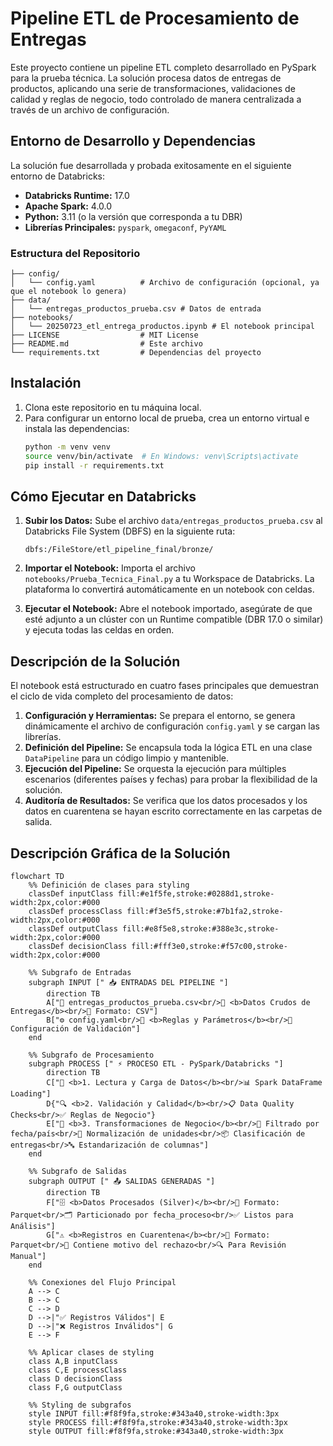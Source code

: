 # Pipeline ETL de Procesamiento de Entregas

Este proyecto contiene un pipeline ETL completo desarrollado en PySpark para la prueba técnica. La solución procesa datos de entregas de productos, aplicando una serie de transformaciones, validaciones de calidad y reglas de negocio, todo controlado de manera centralizada a través de un archivo de configuración.

## Entorno de Desarrollo y Dependencias

La solución fue desarrollada y probada exitosamente en el siguiente entorno de Databricks:

- **Databricks Runtime:** 17.0
- **Apache Spark:** 4.0.0
- **Python:** 3.11 (o la versión que corresponda a tu DBR)
- **Librerías Principales:** `pyspark`, `omegaconf`, `PyYAML`

### Estructura del Repositorio

```
├── config/
│   └── config.yaml          # Archivo de configuración (opcional, ya que el notebook lo genera)
├── data/
│   └── entregas_productos_prueba.csv # Datos de entrada
├── notebooks/
│   └── 20250723_etl_entrega_productos.ipynb # El notebook principal
├── LICENSE                  # MIT License
├── README.md                # Este archivo
└── requirements.txt         # Dependencias del proyecto
```

## Instalación

1.  Clona este repositorio en tu máquina local.
2.  Para configurar un entorno local de prueba, crea un entorno virtual e instala las dependencias:
    ```bash
    python -m venv venv
    source venv/bin/activate  # En Windows: venv\Scripts\activate
    pip install -r requirements.txt
    ```

## Cómo Ejecutar en Databricks

1.  **Subir los Datos:** Sube el archivo `data/entregas_productos_prueba.csv` al Databricks File System (DBFS) en la siguiente ruta:
    ```
    dbfs:/FileStore/etl_pipeline_final/bronze/
    ```

2.  **Importar el Notebook:** Importa el archivo `notebooks/Prueba_Tecnica_Final.py` a tu Workspace de Databricks. La plataforma lo convertirá automáticamente en un notebook con celdas.

3.  **Ejecutar el Notebook:** Abre el notebook importado, asegúrate de que esté adjunto a un clúster con un Runtime compatible (DBR 17.0 o similar) y ejecuta todas las celdas en orden.

## Descripción de la Solución

El notebook está estructurado en cuatro fases principales que demuestran el ciclo de vida completo del procesamiento de datos:

1.  **Configuración y Herramientas:** Se prepara el entorno, se genera dinámicamente el archivo de configuración `config.yaml` y se cargan las librerías.
2.  **Definición del Pipeline:** Se encapsula toda la lógica ETL en una clase `DataPipeline` para un código limpio y mantenible.
3.  **Ejecución del Pipeline:** Se orquesta la ejecución para múltiples escenarios (diferentes países y fechas) para probar la flexibilidad de la solución.
4.  **Auditoría de Resultados:** Se verifica que los datos procesados y los datos en cuarentena se hayan escrito correctamente en las carpetas de salida.

## Descripción Gráfica de la Solución

```mermaid
flowchart TD
    %% Definición de clases para styling
    classDef inputClass fill:#e1f5fe,stroke:#0288d1,stroke-width:2px,color:#000
    classDef processClass fill:#f3e5f5,stroke:#7b1fa2,stroke-width:2px,color:#000
    classDef outputClass fill:#e8f5e8,stroke:#388e3c,stroke-width:2px,color:#000
    classDef decisionClass fill:#fff3e0,stroke:#f57c00,stroke-width:2px,color:#000
    
    %% Subgrafo de Entradas
    subgraph INPUT [" 📥 ENTRADAS DEL PIPELINE "]
        direction TB
        A["📄 entregas_productos_prueba.csv<br/>🔹 <b>Datos Crudos de Entregas</b><br/>🔹 Formato: CSV"]
        B["⚙️ config.yaml<br/>🔹 <b>Reglas y Parámetros</b><br/>🔹 Configuración de Validación"]
    end
    
    %% Subgrafo de Procesamiento
    subgraph PROCESS [" ⚡ PROCESO ETL - PySpark/Databricks "]
        direction TB
        C["🔄 <b>1. Lectura y Carga de Datos</b><br/>📊 Spark DataFrame Loading"]
        D{"🔍 <b>2. Validación y Calidad</b><br/>📋 Data Quality Checks<br/>✅ Reglas de Negocio"}
        E["🔧 <b>3. Transformaciones de Negocio</b><br/>📅 Filtrado por fecha/país<br/>📏 Normalización de unidades<br/>📦 Clasificación de entregas<br/>🔤 Estandarización de columnas"]
    end
    
    %% Subgrafo de Salidas
    subgraph OUTPUT [" 📤 SALIDAS GENERADAS "]
        direction TB
        F["🗄️ <b>Datos Procesados (Silver)</b><br/>📁 Formato: Parquet<br/>🗂️ Particionado por fecha_proceso<br/>✅ Listos para Análisis"]
        G["⚠️ <b>Registros en Cuarentena</b><br/>📁 Formato: Parquet<br/>📝 Contiene motivo del rechazo<br/>🔍 Para Revisión Manual"]
    end
    
    %% Conexiones del Flujo Principal
    A --> C
    B --> C
    C --> D
    D -->|"✅ Registros Válidos"| E
    D -->|"❌ Registros Inválidos"| G
    E --> F
    
    %% Aplicar clases de styling
    class A,B inputClass
    class C,E processClass
    class D decisionClass
    class F,G outputClass
    
    %% Styling de subgrafos
    style INPUT fill:#f8f9fa,stroke:#343a40,stroke-width:3px
    style PROCESS fill:#f8f9fa,stroke:#343a40,stroke-width:3px
    style OUTPUT fill:#f8f9fa,stroke:#343a40,stroke-width:3px
```

